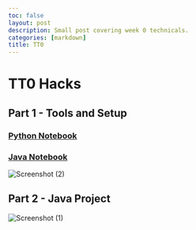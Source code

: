 ```yaml
---
toc: false
layout: post
description: Small post covering week 0 technicals.
categories: [markdown]
title: TT0
---
```

# TT0 Hacks

## Part 1 - Tools and Setup

### [Python Notebook](https://gabrielboudreau.github.io/CSPAT1/2022/08/21/pythontest.html)

### [Java Notebook](https://gabrielboudreau.github.io/CSPAT1/2022/08/21/javatest.html)

![Screenshot (2)](https://user-images.githubusercontent.com/89223461/185824485-0b02db27-ef3c-44b1-b653-d87ce6951b17.png)

## Part 2 - Java Project

![Screenshot (1)](https://user-images.githubusercontent.com/89223461/185824508-89f06779-578c-4011-8995-9765065f1e4a.png)

